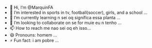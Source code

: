 - 👋 Hi, I’m @MarquinFA
- 👀 I’m interested in sports in tv, football(soccer), girls, and a school ...
- 🌱 I’m currently learning n sei oq significa essa planta ...
- 💞️ I’m looking to collaborate on se for muie eu n tenho ...
- 📫 How to reach me nao sei oq eh isso...
- 😄 Pronouns: homem  ...
- ⚡ Fun fact: i am pobre ...


